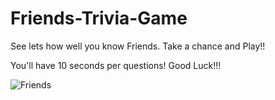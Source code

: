 # Friends-Trivia-Game

See lets how well you know Friends. Take a chance and Play!!

You'll have 10 seconds per questions! Good Luck!!!

![Friends](FriendsTrivia.gif)